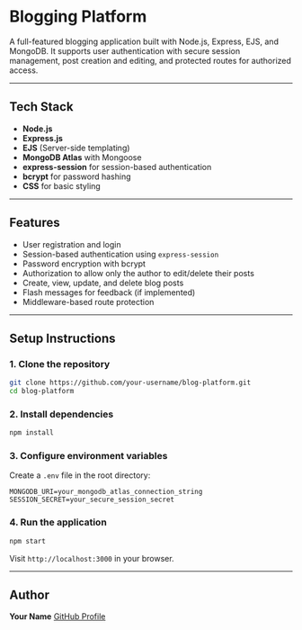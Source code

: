
# Blogging Platform

A full-featured blogging application built with Node.js, Express, EJS, and MongoDB. It supports user authentication with secure session management, post creation and editing, and protected routes for authorized access.

---

## Tech Stack

- **Node.js**
- **Express.js**
- **EJS** (Server-side templating)
- **MongoDB Atlas** with Mongoose
- **express-session** for session-based authentication
- **bcrypt** for password hashing
- **CSS** for basic styling

---

## Features

- User registration and login
- Session-based authentication using `express-session`
- Password encryption with bcrypt
- Authorization to allow only the author to edit/delete their posts
- Create, view, update, and delete blog posts
- Flash messages for feedback (if implemented)
- Middleware-based route protection

---

## Setup Instructions

### 1. Clone the repository

```bash
git clone https://github.com/your-username/blog-platform.git
cd blog-platform
```

### 2. Install dependencies

```bash
npm install
```

### 3. Configure environment variables

Create a `.env` file in the root directory:

```env
MONGODB_URI=your_mongodb_atlas_connection_string
SESSION_SECRET=your_secure_session_secret
```

### 4. Run the application

```bash
npm start
```

Visit `http://localhost:3000` in your browser.

---


## Author

**Your Name**
[GitHub Profile](https://github.com/Bharath-S-J)
